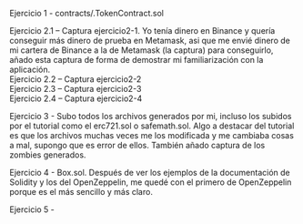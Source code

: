 Ejercicio 1 - contracts/.TokenContract.sol

Ejercicio 2.1 – Captura ejercicio2-1. Yo tenía dinero en Binance y quería conseguir más dinero de prueba en Metamask, asi que me envié dinero de mi cartera de Binance a la de Metamask (la captura) para conseguirlo, añado esta captura de forma de demostrar mi familiarización con la aplicación.<br>
Ejercicio 2.2 – Captura ejercicio2-2<br>
Ejercicio 2.3 – Captura ejercicio2-3<br>
Ejercicio 2.4 – Captura ejercicio2-4

Ejercicio 3 - Subo todos los archivos generados por mi, incluso los subidos por el tutorial como el erc721.sol o safemath.sol. Algo a destacar del tutorial es que los archivos muchas veces me los modificada y me cambiaba cosas a mal, supongo que es error de ellos. También añado captura de los zombies generados.

Ejercicio 4 - Box.sol. Después de ver los ejemplos de la documentación de Solidity y los del OpenZeppelin, me quedé con el primero de OpenZeppelin porque es el más sencillo y más claro.

Ejercicio 5 -
